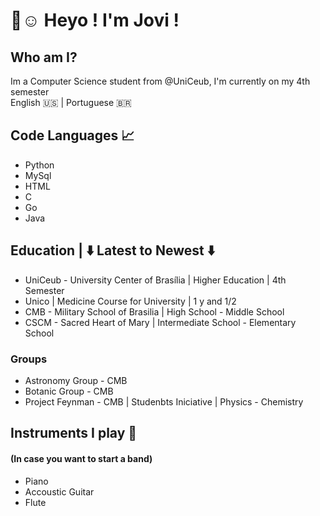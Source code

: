 
# 👋☺️ Heyo ! I'm Jovi ! 

## Who am I?
Im a Computer Science student from @UniCeub, I'm currently on my 4th semester <br>
English :us: | Portuguese 🇧🇷

## Code Languages 📈 

* Python
* MySql
* HTML
* C
* Go
* Java

## Education | ⬇️ Latest to Newest ⬇️
*  UniCeub - University Center of Brasília | Higher Education | 4th Semester
*  Unico                                   | Medicine Course for University | 1 y and 1/2
*  CMB - Military School of Brasilia       | High School - Middle School
*  CSCM - Sacred Heart of Mary             | Intermediate School - Elementary School

### Groups
* Astronomy Group - CMB
* Botanic Group - CMB
* Project Feynman - CMB | Studenbts Iniciative | Physics - Chemistry

## Instruments I play 🎵
#### (In case you want to start a band)
*  Piano
*  Accoustic Guitar
*  Flute

<!--
**Joviviz/Joviviz** is a ✨ _special_ ✨ repository because its `README.md` (this file) appears on your GitHub profile.

Here are some ideas to get you started:

- 🔭 I’m currently working on ...
- 🌱 I’m currently learning ...
- 👯 I’m looking to collaborate on ...
- 🤔 I’m looking for help with ...
- 💬 Ask me about ...
- 📫 How to reach me: ...
- 😄 Pronouns: ...
- ⚡ Fun fact: ...
-->
